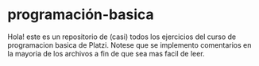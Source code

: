 # programación-basica
Hola! este es un repositorio de (casi) todos los ejercicios del curso de programacion basica de Platzi.
Notese que se implemento comentarios en la mayoria de los archivos a fin de que sea mas facil de leer. 
